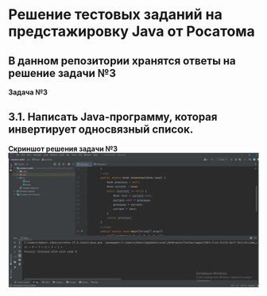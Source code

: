 # Решение тестовых заданий на предстажировку Java от Росатома

## В данном репозитории хранятся ответы на решение задачи №3
**Задача №3** 

## 3.1. Написать Java-программу, которая инвертирует односвязный список.

**Скриншот решения задачи №3**
![скрин решение 3 задачи](https://github.com/TamaraT565/RA_task_3/blob/master/решение3.jpg)

